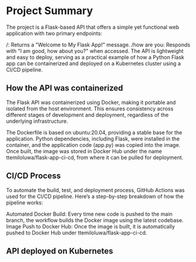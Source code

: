 # Project Summary
The project is a Flask-based API that offers a simple yet functional web application with two primary endpoints:

/: Returns a "Welcome to My Flask App!" message.
/how are you: Responds with "I am good, how about you?" when accessed.
The API is lightweight and easy to deploy, serving as a practical example of how a Python Flask app can be containerized and deployed on a Kubernetes cluster using a CI/CD pipeline.

   
## How the API was containerized
The Flask API was containerized using Docker, making it portable and isolated from the host environment. This ensures consistency across different stages of development and deployment, regardless of the underlying infrastructure.

The Dockerfile is based on ubuntu:20.04, providing a stable base for the application.
Python dependencies, including Flask, were installed in the container, and the application code (app.py) was copied into the image.
Once built, the image was stored in Docker Hub under the name ttemiloluwa/flask-app-ci-cd, from where it can be pulled for deployment.

  
   
## CI/CD Process
To automate the build, test, and deployment process, GitHub Actions was used for the CI/CD pipeline. Here’s a step-by-step breakdown of how the pipeline works:

Automated Docker Build: Every time new code is pushed to the main branch, the workflow builds the Docker image using the latest codebase.
Image Push to Docker Hub: Once the image is built, it is automatically pushed to Docker Hub under ttemiloluwa/flask-app-ci-cd.


## API deployed on Kubernetes



